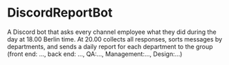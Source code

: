 # DiscordReportBot
A Discord bot that asks every channel employee what they did during the day at 18.00 Berlin time. At 20.00 collects all responses, sorts messages by departments, and sends a daily report for each department to the group (front end: …, back end: …, QA:..., Management:…, Design:…)
